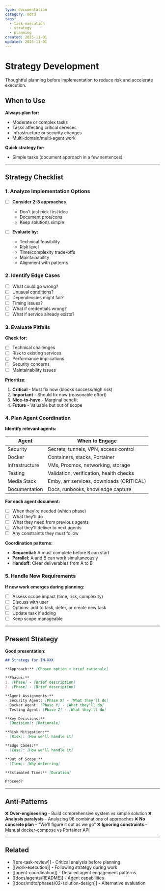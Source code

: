 ```yaml
---
type: documentation
category: mdtd
tags:
  - task-execution
  - strategy
  - planning
created: 2025-11-01
updated: 2025-11-01
---
```


# Strategy Development

Thoughtful planning before implementation to reduce risk and accelerate execution.

## When to Use

**Always plan for:**
- Moderate or complex tasks
- Tasks affecting critical services
- Infrastructure or security changes
- Multi-domain/multi-agent work

**Quick strategy for:**
- Simple tasks (document approach in a few sentences)

---

## Strategy Checklist

### 1. Analyze Implementation Options

- [ ] **Consider 2-3 approaches**
  - Don't just pick first idea
  - Document pros/cons
  - Keep solutions simple

- [ ] **Evaluate by:**
  - Technical feasibility
  - Risk level
  - Time/complexity trade-offs
  - Maintainability
  - Alignment with patterns

### 2. Identify Edge Cases

- [ ] What could go wrong?
- [ ] Unusual conditions?
- [ ] Dependencies might fail?
- [ ] Timing issues?
- [ ] What if credentials wrong?
- [ ] What if service already exists?

### 3. Evaluate Pitfalls

**Check for:**
- [ ] Technical challenges
- [ ] Risk to existing services
- [ ] Performance implications
- [ ] Security concerns
- [ ] Maintainability issues

**Prioritize:**
1. **Critical** - Must fix now (blocks success/high risk)
2. **Important** - Should fix now (reasonable effort)
3. **Nice-to-have** - Marginal benefit
4. **Future** - Valuable but out of scope

### 4. Plan Agent Coordination

**Identify relevant agents:**

| Agent | When to Engage |
|-------|----------------|
| Security | Secrets, tunnels, VPN, access control |
| Docker | Containers, stacks, Portainer |
| Infrastructure | VMs, Proxmox, networking, storage |
| Testing | Validation, verification, health checks |
| Media Stack | Emby, arr services, downloads (CRITICAL) |
| Documentation | Docs, runbooks, knowledge capture |

**For each agent document:**
- [ ] When they're needed (which phase)
- [ ] What they'll do
- [ ] What they need from previous agents
- [ ] What they'll deliver to next agents
- [ ] Any constraints they must follow

**Coordination patterns:**
- **Sequential:** A must complete before B can start
- **Parallel:** A and B can work simultaneously
- **Handoff:** Clear deliverables from A to B

### 5. Handle New Requirements

**If new work emerges during planning:**

- [ ] Assess scope impact (time, risk, complexity)
- [ ] Discuss with user
- [ ] Options: add to task, defer, or create new task
- [ ] Update task if adding
- [ ] Keep scope manageable

---

## Present Strategy

**Good presentation:**
```markdown
## Strategy for IN-XXX

**Approach:** [Chosen option + brief rationale]

**Phases:**
1. [Phase] - [Brief description]
2. [Phase] - [Brief description]

**Agent Assignments:**
- Security Agent: [Phase X] - [What they'll do]
- Docker Agent: [Phase Y] - [What they'll do]
- Testing Agent: [Phase Z] - [What they'll do]

**Key Decisions:**
- [Decision]: [Rationale]

**Risk Mitigation:**
- [Risk]: [How we'll handle it]

**Edge Cases:**
- [Case]: [How we'll handle it]

**Out of Scope:**
- [Item]: [Why deferring]

**Estimated Time:** [Duration]

Proceed?
```

---

## Anti-Patterns

❌ **Over-engineering** - Build comprehensive system vs simple solution
❌ **Analysis paralysis** - Analyzing 96 combinations of approaches
❌ **No concrete plan** - "We'll figure it out as we go"
❌ **Ignoring constraints** - Manual docker-compose vs Portainer API

---

## Related

- [[pre-task-review]] - Critical analysis before planning
- [[work-execution]] - Following strategy during work
- [[agent-coordination]] - Detailed agent engagement patterns
- [[docs/agents/README]] - Agent capabilities
- [[docs/mdtd/phases/02-solution-design]] - Alternative evaluation
